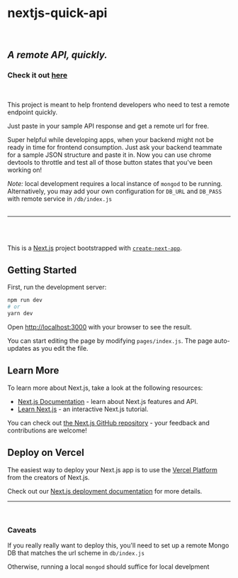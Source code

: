 # nextjs-quick-api

<br />

## _A remote API, quickly._

### Check it out <a href="https://nextjs-quick-api.vercel.app/">here</a>

<br />

This project is meant to help frontend developers who need to test a remote endpoint quickly.

Just paste in your sample API response and get a remote url for free.

Super helpful while developing apps, when your backend might not be ready in time for frontend consumption. Just ask your backend teammate for a sample JSON structure and paste it in. Now you can use chrome devtools to throttle and test all of those button states that you've been working on!

_Note:_ local development requires a local instance of `mongod` to be running. Alternatively, you may add your own configuration for `DB_URL` and `DB_PASS` with remote service in `/db/index.js`
<br>
<br>

---

<br>
<br>

This is a [Next.js](https://nextjs.org/) project bootstrapped with [`create-next-app`](https://github.com/vercel/next.js/tree/canary/packages/create-next-app).

## Getting Started

First, run the development server:

```bash
npm run dev
# or
yarn dev
```

Open [http://localhost:3000](http://localhost:3000) with your browser to see the result.

You can start editing the page by modifying `pages/index.js`. The page auto-updates as you edit the file.

## Learn More

To learn more about Next.js, take a look at the following resources:

- [Next.js Documentation](https://nextjs.org/docs) - learn about Next.js features and API.
- [Learn Next.js](https://nextjs.org/learn) - an interactive Next.js tutorial.

You can check out [the Next.js GitHub repository](https://github.com/vercel/next.js/) - your feedback and contributions are welcome!

## Deploy on Vercel

The easiest way to deploy your Next.js app is to use the [Vercel Platform](https://vercel.com/import?utm_medium=default-template&filter=next.js&utm_source=create-next-app&utm_campaign=create-next-app-readme) from the creators of Next.js.

Check out our [Next.js deployment documentation](https://nextjs.org/docs/deployment) for more details.

---

<br/>

### Caveats

If you really really want to deploy this, you'll need to set up a remote Mongo DB that matches the url scheme in `db/index.js`

Otherwise, running a local `mongod` should suffice for local develpment
